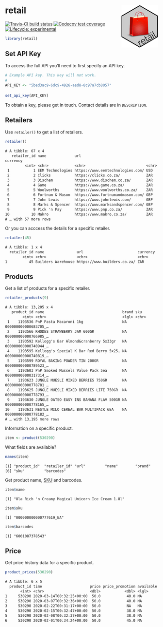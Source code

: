 
<!-- README.md is generated from README.Rmd. Please edit that file -->

# retail <img src="man/figures/retail-hex.png" align="right" alt="" width="120" />

[![Travis-CI build
status](https://travis-ci.org/datawookie/retail.svg?branch=master)](https://travis-ci.org/datawookie/retail)
[![Codecov test
coverage](https://img.shields.io/codecov/c/github/datawookie/retail.svg)](https://codecov.io/github/datawookie/retail)
[![Lifecycle:
experimental](https://img.shields.io/badge/lifecycle-experimental-orange.svg)](https://www.tidyverse.org/lifecycle/#experimental)

``` r
library(retail)
```

## Set API Key

To access the full API you’ll need to first specify an API key.

``` r
# Example API key. This key will not work.
#
API_KEY <- "5bed3ac9-6dc9-4926-aed8-8c97a7cb8057"

set_api_key(API_KEY)
```

To obtain a key, please get in touch. Contact details are in
`DESCRIPTION`.

## Retailers

Use `retailer()` to get a list of retailers.

``` r
retailer()
```

    # A tibble: 67 x 4
       retailer_id name             url                              currency
             <int> <chr>            <chr>                            <chr>   
     1           1 EEM Technologies https://www.eemtechnologies.com/ USD     
     2           2 Clicks           https://clicks.co.za/            ZAR     
     3           3 Dischem          https://www.dischem.co.za/       ZAR     
     4           4 Game             https://www.game.co.za/          ZAR     
     5           5 Woolworths       https://www.woolworths.co.za/    ZAR     
     6           6 Fortnum & Mason  https://www.fortnumandmason.com/ GBP     
     7           7 John Lewis       https://www.johnlewis.com/       GBP     
     8           8 Marks & Spencer  https://www.marksandspencer.com/ GBP     
     9           9 Pick 'n Pay      https://www.pnp.co.za/           ZAR     
    10          10 Makro            https://www.makro.co.za/         ZAR     
    # … with 57 more rows

Or you can acccess the details for a specific retailer.

``` r
retailer(45)
```

``` 
# A tibble: 1 x 4
  retailer_id name               url                         currency
        <int> <chr>              <chr>                       <chr>   
1          45 Builders Warehouse https://www.builders.co.za/ ZAR     
```

## Products

Get a list of products for a specific retailer.

``` r
retailer_products(9)
```

    # A tibble: 13,205 x 4
       product_id name                                    brand sku                 
            <int> <chr>                                   <lgl> <chr>               
     1    1193536 PnP Pasta Macaroni 1kg                  NA    000000000000683705_…
     2    1193566 RHODES STRAWBERRY JAM 600GR             NA    000000000000766985_…
     3    1193592 Kellogg's Bar Almond&cranberry 5x33gr   NA    000000000000740944_…
     4    1193595 Kellogg's Special K Bar Red Berry 5x25… NA    000000000000740819_…
     5    1193599 ROYAL BAKING POWDER TIN 200GR           NA    000000000000789523_…
     6    1193603 PnP Smoked Mussels Value Pack 5ea       NA    000000000000317314_…
     7    1193623 JUNGLE MUESLI MIXED BERRIES 750GR       NA    000000000000778781_…
     8    1193625 JUNGLE MUESLI MIXED BERRIES LITE 750GR  NA    000000000000778793_…
     9    1193630 JUNGLE OATSO EASY INS BANANA FLAV 500GR NA    000000000000778165_…
    10    1193631 NESTLE MILO CEREAL BAR MULTIPACK 6EA    NA    000000000000778182_…
    # … with 13,195 more rows

Information on a specific product.

``` r
item <- product(530290)
```

What fields are
available?

``` r
names(item)
```

``` 
[1] "product_id"  "retailer_id" "url"         "name"        "brand"      
[6] "sku"         "barcodes"   
```

Get product name,
[SKU](https://en.wikipedia.org/wiki/Stock_keeping_unit) and barcodes.

``` r
item$name
```

    [1] "Ola Rich 'n Creamy Magical Unicorn Ice Cream 1.8l"

``` r
item$sku
```

    [1] "000000000000777619_EA"

``` r
item$barcodes
```

    [1] "6001087378543"

## Price

Get price history data for a specific product.

``` r
product_prices(530290)
```

``` 
# A tibble: 6 x 5
  product_id time                      price price_promotion available
       <int> <chr>                     <dbl>           <dbl> <lgl>    
1     530290 2020-03-14T00:32:25+00:00  50.0            40.0 NA       
2     530290 2020-03-07T00:32:36+00:00  50.0            40.0 NA       
3     530290 2020-02-22T00:31:17+00:00  50.0            NA   NA       
4     530290 2020-02-15T00:32:47+00:00  50.0            38.0 NA       
5     530290 2020-02-08T00:32:37+00:00  50.0            38.0 NA       
6     530290 2020-02-01T00:34:24+00:00  50.0            45.0 NA       
```
